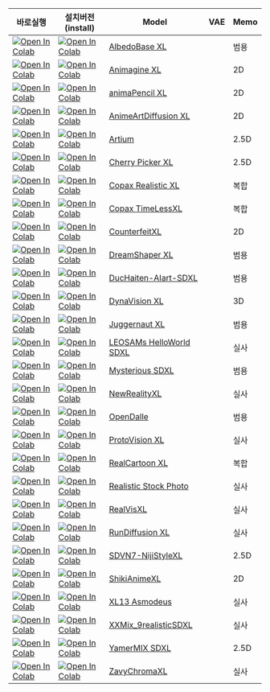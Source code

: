 | 바로실행                                                                                                                                                                                        | 설치버전(install)                                                                                                                                                                                | Model                                                                                  | VAE  | Memo                    |
| ---------------------------------------------------------------------------------------------------------------------------------------------------------------------------------------------- | ------------------------------------------------------------------------------------------------------------------------------------------------------------------------------------------------ | -------------------------------------------------------------------------------------- | ---- | ----------------------- |
| [![Open In Colab](https://raw.githubusercontent.com/neuralninja22/colab/master/icons/colab-badge.svg)](https://colab.research.google.com/github/ninjaneural/webui/blob/master/sdxl/albedo_base_xl_webui_colab.ipynb) | [![Open In Colab](https://raw.githubusercontent.com/neuralninja22/colab/master/icons/colab-badge-install.svg)](https://colab.research.google.com/github/ninjaneural/webui/blob/master/install_sdxl/albedo_base_xl_webui_colab.ipynb) | [AlbedoBase XL](https://civitai.com/models/140737/albedobase-xl)                    |  | 범용                      |
| [![Open In Colab](https://raw.githubusercontent.com/neuralninja22/colab/master/icons/colab-badge.svg)](https://colab.research.google.com/github/ninjaneural/webui/blob/master/sdxl/animagine_xl_webui_colab.ipynb) | [![Open In Colab](https://raw.githubusercontent.com/neuralninja22/colab/master/icons/colab-badge-install.svg)](https://colab.research.google.com/github/ninjaneural/webui/blob/master/install_sdxl/animagine_xl_webui_colab.ipynb) | [Animagine XL](https://huggingface.co/cagliostrolab/animagine-xl-3.0)                    |  | 2D                      |
| [![Open In Colab](https://raw.githubusercontent.com/neuralninja22/colab/master/icons/colab-badge.svg)](https://colab.research.google.com/github/ninjaneural/webui/blob/master/sdxl/anima_pencil_xl_webui_colab.ipynb) | [![Open In Colab](https://raw.githubusercontent.com/neuralninja22/colab/master/icons/colab-badge-install.svg)](https://colab.research.google.com/github/ninjaneural/webui/blob/master/install_sdxl/anima_pencil_xl_webui_colab.ipynb) | [animaPencil XL](https://civitai.com/models/261336/animapencil-xl)                    |  | 2D                      |
| [![Open In Colab](https://raw.githubusercontent.com/neuralninja22/colab/master/icons/colab-badge.svg)](https://colab.research.google.com/github/ninjaneural/webui/blob/master/sdxl/anime_art_diffusion_xl_webui_colab.ipynb) | [![Open In Colab](https://raw.githubusercontent.com/neuralninja22/colab/master/icons/colab-badge-install.svg)](https://colab.research.google.com/github/ninjaneural/webui/blob/master/install_sdxl/anime_art_diffusion_xl_webui_colab.ipynb) | [AnimeArtDiffusion XL](https://civitai.com/models/117259/anime-art-diffusion-xl)                    |  | 2D                      |
| [![Open In Colab](https://raw.githubusercontent.com/neuralninja22/colab/master/icons/colab-badge.svg)](https://colab.research.google.com/github/ninjaneural/webui/blob/master/sdxl/artium_webui_colab.ipynb) | [![Open In Colab](https://raw.githubusercontent.com/neuralninja22/colab/master/icons/colab-badge-install.svg)](https://colab.research.google.com/github/ninjaneural/webui/blob/master/install_sdxl/artium_webui_colab.ipynb) | [Artium](https://civitai.com/models/216439/artium)                    |  | 2.5D                      |
| [![Open In Colab](https://raw.githubusercontent.com/neuralninja22/colab/master/icons/colab-badge.svg)](https://colab.research.google.com/github/ninjaneural/webui/blob/master/sdxl/cherry_picker_xl_webui_colab.ipynb) | [![Open In Colab](https://raw.githubusercontent.com/neuralninja22/colab/master/icons/colab-badge-install.svg)](https://colab.research.google.com/github/ninjaneural/webui/blob/master/install_sdxl/cherry_picker_xl_webui_colab.ipynb) | [Cherry Picker XL](https://civitai.com/models/125680/cherry-picker-xl)                    |  | 2.5D                      |
| [![Open In Colab](https://raw.githubusercontent.com/neuralninja22/colab/master/icons/colab-badge.svg)](https://colab.research.google.com/github/ninjaneural/webui/blob/master/sdxl/copax_realistic_xl_webui_colab.ipynb) | [![Open In Colab](https://raw.githubusercontent.com/neuralninja22/colab/master/icons/colab-badge-install.svg)](https://colab.research.google.com/github/ninjaneural/webui/blob/master/install_sdxl/copax_realistic_xl_webui_colab.ipynb) | [Copax Realistic XL](https://civitai.com/models/118111/copax-realistic-xl-sdxl10)                    |  | 복합                      |
| [![Open In Colab](https://raw.githubusercontent.com/neuralninja22/colab/master/icons/colab-badge.svg)](https://colab.research.google.com/github/ninjaneural/webui/blob/master/sdxl/copax_time_less_xl_webui_colab.ipynb) | [![Open In Colab](https://raw.githubusercontent.com/neuralninja22/colab/master/icons/colab-badge-install.svg)](https://colab.research.google.com/github/ninjaneural/webui/blob/master/install_sdxl/copax_time_less_xl_webui_colab.ipynb) | [Copax TimeLessXL](https://civitai.com/models/118111/copax-timelessxl-sdxl10)                    |  | 복합                      |
| [![Open In Colab](https://raw.githubusercontent.com/neuralninja22/colab/master/icons/colab-badge.svg)](https://colab.research.google.com/github/ninjaneural/webui/blob/master/sdxl/counterfeit_xl_webui_colab.ipynb) | [![Open In Colab](https://raw.githubusercontent.com/neuralninja22/colab/master/icons/colab-badge-install.svg)](https://colab.research.google.com/github/ninjaneural/webui/blob/master/install_sdxl/counterfeit_xl_webui_colab.ipynb) | [CounterfeitXL](https://civitai.com/models/118406/counterfeitxl)                    |  | 2D                      |
| [![Open In Colab](https://raw.githubusercontent.com/neuralninja22/colab/master/icons/colab-badge.svg)](https://colab.research.google.com/github/ninjaneural/webui/blob/master/sdxl/dreamshaper_xl_webui_colab.ipynb) | [![Open In Colab](https://raw.githubusercontent.com/neuralninja22/colab/master/icons/colab-badge-install.svg)](https://colab.research.google.com/github/ninjaneural/webui/blob/master/install_sdxl/dreamshaper_xl_webui_colab.ipynb) | [DreamShaper XL](https://civitai.com/models/112902/dreamshaper-xl10)                    |  | 범용                      |
| [![Open In Colab](https://raw.githubusercontent.com/neuralninja22/colab/master/icons/colab-badge.svg)](https://colab.research.google.com/github/ninjaneural/webui/blob/master/sdxl/duchaiten_aiart_sdxl_webui_colab.ipynb) | [![Open In Colab](https://raw.githubusercontent.com/neuralninja22/colab/master/icons/colab-badge-install.svg)](https://colab.research.google.com/github/ninjaneural/webui/blob/master/install_sdxl/duchaiten_aiart_sdxl_webui_colab.ipynb) | [DucHaiten-AIart-SDXL](https://civitai.com/models/118756/duchaiten-aiart-sdxl)                    |  | 범용                      |
| [![Open In Colab](https://raw.githubusercontent.com/neuralninja22/colab/master/icons/colab-badge.svg)](https://colab.research.google.com/github/ninjaneural/webui/blob/master/sdxl/dynavision_xl_webui_colab.ipynb) | [![Open In Colab](https://raw.githubusercontent.com/neuralninja22/colab/master/icons/colab-badge-install.svg)](https://colab.research.google.com/github/ninjaneural/webui/blob/master/install_sdxl/dynavision_xl_webui_colab.ipynb) | [DynaVision XL](https://civitai.com/models/122606/dynavision-xl-all-in-one-stylized-3d-sfw-and-nsfw-output-no-refiner-needed)                    |  | 3D                      |
| [![Open In Colab](https://raw.githubusercontent.com/neuralninja22/colab/master/icons/colab-badge.svg)](https://colab.research.google.com/github/ninjaneural/webui/blob/master/sdxl/juggernaut_xl_webui_colab.ipynb) | [![Open In Colab](https://raw.githubusercontent.com/neuralninja22/colab/master/icons/colab-badge-install.svg)](https://colab.research.google.com/github/ninjaneural/webui/blob/master/install_sdxl/juggernaut_xl_webui_colab.ipynb) | [Juggernaut XL](https://civitai.com/models/133005/juggernaut-xl)                    |  | 범용                      |
| [![Open In Colab](https://raw.githubusercontent.com/neuralninja22/colab/master/icons/colab-badge.svg)](https://colab.research.google.com/github/ninjaneural/webui/blob/master/sdxl/leosams_helloworld_sdxl_webui_colab.ipynb) | [![Open In Colab](https://raw.githubusercontent.com/neuralninja22/colab/master/icons/colab-badge-install.svg)](https://colab.research.google.com/github/ninjaneural/webui/blob/master/install_sdxl/leosams_helloworld_sdxl_webui_colab.ipynb) | [LEOSAMs HelloWorld SDXL](https://civitai.com/models/43977/leosams-helloworld-sdxl-base-model)                    |  | 실사                      |
| [![Open In Colab](https://raw.githubusercontent.com/neuralninja22/colab/master/icons/colab-badge.svg)](https://colab.research.google.com/github/ninjaneural/webui/blob/master/sdxl/mysterious_sdxl_webui_colab.ipynb) | [![Open In Colab](https://raw.githubusercontent.com/neuralninja22/colab/master/icons/colab-badge-install.svg)](https://colab.research.google.com/github/ninjaneural/webui/blob/master/install_sdxl/mysterious_sdxl_webui_colab.ipynb) | [Mysterious SDXL](https://civitai.com/models/118441/lah-mysterious-or-sdxl)                    |  | 범용                      |
| [![Open In Colab](https://raw.githubusercontent.com/neuralninja22/colab/master/icons/colab-badge.svg)](https://colab.research.google.com/github/ninjaneural/webui/blob/master/sdxl/new_reality_xl_webui_colab.ipynb) | [![Open In Colab](https://raw.githubusercontent.com/neuralninja22/colab/master/icons/colab-badge-install.svg)](https://colab.research.google.com/github/ninjaneural/webui/blob/master/install_sdxl/new_reality_xl_webui_colab.ipynb) | [NewRealityXL ](https://civitai.com/api/download/models/275491)                    |  | 실사                      |
| [![Open In Colab](https://raw.githubusercontent.com/neuralninja22/colab/master/icons/colab-badge.svg)](https://colab.research.google.com/github/ninjaneural/webui/blob/master/sdxl/open_dalle_v11_webui_colab.ipynb) | [![Open In Colab](https://raw.githubusercontent.com/neuralninja22/colab/master/icons/colab-badge-install.svg)](https://colab.research.google.com/github/ninjaneural/webui/blob/master/install_sdxl/open_dalle_v11_webui_colab.ipynb) | [OpenDalle](https://civitai.com/models/238116?modelVersionId=275681)                    |  | 범용                      |
| [![Open In Colab](https://raw.githubusercontent.com/neuralninja22/colab/master/icons/colab-badge.svg)](https://colab.research.google.com/github/ninjaneural/webui/blob/master/sdxl/proto_vision_xl_webui_colab.ipynb) | [![Open In Colab](https://raw.githubusercontent.com/neuralninja22/colab/master/icons/colab-badge-install.svg)](https://colab.research.google.com/github/ninjaneural/webui/blob/master/install_sdxl/proto_vision_xl_webui_colab.ipynb) | [ProtoVision XL](https://civitai.com/models/125703/protovision-xl-high-fidelity-3d-photorealism-anime-hyperrealism-no-refiner-needed)                    |  | 실사                      |
| [![Open In Colab](https://raw.githubusercontent.com/neuralninja22/colab/master/icons/colab-badge.svg)](https://colab.research.google.com/github/ninjaneural/webui/blob/master/sdxl/real_cartoon_xl_webui_colab.ipynb) | [![Open In Colab](https://raw.githubusercontent.com/neuralninja22/colab/master/icons/colab-badge-install.svg)](https://colab.research.google.com/github/ninjaneural/webui/blob/master/install_sdxl/real_cartoon_xl_webui_colab.ipynb) | [RealCartoon XL](https://civitai.com/models/125907/realcartoon-xl)                    |  | 복합                      |
| [![Open In Colab](https://raw.githubusercontent.com/neuralninja22/colab/master/icons/colab-badge.svg)](https://colab.research.google.com/github/ninjaneural/webui/blob/master/sdxl/realistic_webui_colab.ipynb) | [![Open In Colab](https://raw.githubusercontent.com/neuralninja22/colab/master/icons/colab-badge-install.svg)](https://colab.research.google.com/github/ninjaneural/webui/blob/master/install_sdxl/realistic_webui_colab.ipynb) | [Realistic Stock Photo](https://civitai.com/models/139565/realistic-stock-photo)                    |  | 실사                      |
| [![Open In Colab](https://raw.githubusercontent.com/neuralninja22/colab/master/icons/colab-badge.svg)](https://colab.research.google.com/github/ninjaneural/webui/blob/master/sdxl/real_vis_xl_webui_colab.ipynb) | [![Open In Colab](https://raw.githubusercontent.com/neuralninja22/colab/master/icons/colab-badge-install.svg)](https://colab.research.google.com/github/ninjaneural/webui/blob/master/install_sdxl/real_vis_xl_webui_colab.ipynb) | [RealVisXL](https://civitai.com/models/139562/realvisxl-v30-turbo?modelVersionId=268861)                    |  | 실사                      |
| [![Open In Colab](https://raw.githubusercontent.com/neuralninja22/colab/master/icons/colab-badge.svg)](https://colab.research.google.com/github/ninjaneural/webui/blob/master/sdxl/rundiffusion_xl_webui_colab.ipynb) | [![Open In Colab](https://raw.githubusercontent.com/neuralninja22/colab/master/icons/colab-badge-install.svg)](https://colab.research.google.com/github/ninjaneural/webui/blob/master/install_sdxl/rundiffusion_xl_webui_colab.ipynb) | [RunDiffusion XL](https://civitai.com/models/120964/rundiffusion-xl)                    |  | 실사                      |
| [![Open In Colab](https://raw.githubusercontent.com/neuralninja22/colab/master/icons/colab-badge.svg)](https://colab.research.google.com/github/ninjaneural/webui/blob/master/sdxl/sdvn6_niji_style_xl_webui_colab.ipynb) | [![Open In Colab](https://raw.githubusercontent.com/neuralninja22/colab/master/icons/colab-badge-install.svg)](https://colab.research.google.com/github/ninjaneural/webui/blob/master/install_sdxl/sdvn6_niji_style_xl_webui_colab.ipynb) | [SDVN7-NijiStyleXL](https://civitai.com/models/123307/sdvn7-nijistylexl)                    |  | 2.5D                      |
| [![Open In Colab](https://raw.githubusercontent.com/neuralninja22/colab/master/icons/colab-badge.svg)](https://colab.research.google.com/github/ninjaneural/webui/blob/master/sdxl/shikianimexl_webui_colab.ipynb) | [![Open In Colab](https://raw.githubusercontent.com/neuralninja22/colab/master/icons/colab-badge-install.svg)](https://colab.research.google.com/github/ninjaneural/webui/blob/master/install_sdxl/shikianimexl_webui_colab.ipynb) | [ShikiAnimeXL](https://civitai.com/models/119163/shikianimexl)                    |  | 2D                      |
| [![Open In Colab](https://raw.githubusercontent.com/neuralninja22/colab/master/icons/colab-badge.svg)](https://colab.research.google.com/github/ninjaneural/webui/blob/master/sdxl/xl13_asmodeus_webui_colab.ipynb) | [![Open In Colab](https://raw.githubusercontent.com/neuralninja22/colab/master/icons/colab-badge-install.svg)](https://colab.research.google.com/github/ninjaneural/webui/blob/master/install_sdxl/xl13_asmodeus_webui_colab.ipynb) | [XL13 Asmodeus](https://civitai.com/models/134646/xl13-asmodeus-sfw-and-nsfw)                    |  | 실사                      |
| [![Open In Colab](https://raw.githubusercontent.com/neuralninja22/colab/master/icons/colab-badge.svg)](https://colab.research.google.com/github/ninjaneural/webui/blob/master/sdxl/xxmix_9realistic_sdxl_webui_colab.ipynb) | [![Open In Colab](https://raw.githubusercontent.com/neuralninja22/colab/master/icons/colab-badge-install.svg)](https://colab.research.google.com/github/ninjaneural/webui/blob/master/install_sdxl/xxmix_9realistic_sdxl_webui_colab.ipynb) | [XXMix_9realisticSDXL](https://civitai.com/models/124421/xxmix9realisticsdxl)                    |  | 실사                      |
| [![Open In Colab](https://raw.githubusercontent.com/neuralninja22/colab/master/icons/colab-badge.svg)](https://colab.research.google.com/github/ninjaneural/webui/blob/master/sdxl/yamer_mix_xl_webui_colab.ipynb) | [![Open In Colab](https://raw.githubusercontent.com/neuralninja22/colab/master/icons/colab-badge-install.svg)](https://colab.research.google.com/github/ninjaneural/webui/blob/master/install_sdxl/yamer_mix_xl_webui_colab.ipynb) | [YamerMIX SDXL](https://civitai.com/models/84040/sdxl-unstable-diffusers-yamermix)                    |  | 2.5D                      |
| [![Open In Colab](https://raw.githubusercontent.com/neuralninja22/colab/master/icons/colab-badge.svg)](https://colab.research.google.com/github/ninjaneural/webui/blob/master/sdxl/zavychroma_xl_webui_colab.ipynb) | [![Open In Colab](https://raw.githubusercontent.com/neuralninja22/colab/master/icons/colab-badge-install.svg)](https://colab.research.google.com/github/ninjaneural/webui/blob/master/install_sdxl/zavychroma_xl_webui_colab.ipynb) | [ZavyChromaXL](https://civitai.com/models/119229/zavychromaxl)                    |  | 실사                      |